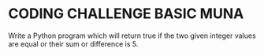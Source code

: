 # CODING CHALLENGE BASIC MUNA 

Write a Python program which will return true if the two given integer values are equal or their sum or difference is 5.

